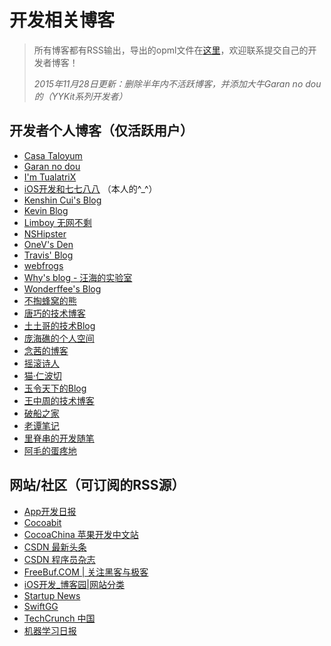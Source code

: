 # 开发相关博客
> 所有博客都有RSS输出，导出的opml文件在[这里][1]，欢迎联系提交自己的开发者博客！
> 
> _2015年11月28日更新：删除半年内不活跃博客，并添加大牛Garan no dou的（YYKit系列开发者）_

## 开发者个人博客（仅活跃用户）
- [Casa Taloyum][2]
- [Garan no dou][3]
- [I'm TualatriX][4]
- [iOS开发和七七八八][5] （本人的^\_^）
- [Kenshin Cui's Blog][6]
- [Kevin Blog][7]
- [Limboy 无网不剩][8]
- [NSHipster][9]
- [OneV's Den][10]
- [Travis' Blog][11]
- [webfrogs][12]
- [Why's blog - 汪海的实验室][13]
- [Wonderffee's Blog][14]
- [不掏蜂窝的熊][15]
- [唐巧的技术博客][16]
- [土土哥的技术Blog][17]
- [庞海礁的个人空间][18]
- [念茜的博客][19]
- [摇滚诗人][20]
- [猫·仁波切][21]
- [玉令天下的Blog][22]
- [王中周的技术博客][23]
- [破船之家][24]
- [老谭笔记][25]
- [里脊串的开发随笔][26]
- [阿毛的蛋疼地][27]


## 网站/社区（可订阅的RSS源）
- [App开发日报][28]
- [Cocoabit][29]
- [CocoaChina 苹果开发中文站][30]
- [CSDN 最新头条][31]
- [CSDN 程序员杂志][32]
- [FreeBuf.COM | 关注黑客与极客][33]
- [iOS开发\_博客园|网站分类][34]
- [Startup News][35]
- [SwiftGG][36]
- [TechCrunch 中国][37]
- [机器学习日报][38]

[1]:	conan-dev-rss.opml
[2]:	http://casatwy.com/
[3]:	http://blog.ibireme.com/
[4]:	http://imtx.me/
[5]:	http://conanwhf.gitcafe.io/
[6]:	http://www.cnblogs.com/kenshincui/
[7]:	http://zhowkev.in/
[8]:	http://blog.leezhong.com/
[9]:	http://nshipster.cn/
[10]:	http://onevcat.com/
[11]:	http://imi.im/
[12]:	http://blog.nswebfrog.com/
[13]:	http://blog.callmewhy.com/
[14]:	http://wonderffee.github.io/
[15]:	http://www.hotobear.com/
[16]:	http://blog.devtang.com/
[17]:	http://tutuge.me/
[18]:	http://www.olinone.com/
[19]:	http://nianxi.net/
[20]:	http://www.cnblogs.com/biosli/
[21]:	https://andelf.github.io/
[22]:	http://yulingtianxia.com/
[23]:	http://wangzz.github.io/
[24]:	http://beyondvincent.com/
[25]:	http://www.tanhao.me/
[26]:	http://adad184.com/
[27]:	http://www.xiangwangfeng.com/
[28]:	http://app.memect.com
[29]:	http://blog.cocoabit.com/
[30]:	http://www.cocoachina.com/
[31]:	http://www.csdn.net/headlines.html
[32]:	http://programmer.csdn.net/
[33]:	http://www.freebuf.com/
[34]:	http://www.cnblogs.com/cate/ios/
[35]:	http://news.dbanotes.net/
[36]:	http://swift.gg/
[37]:	http://techcrunch.cn/
[38]:	http://ml.memect.com